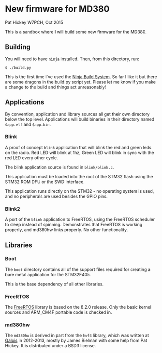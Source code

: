 # New firmware for MD380

Pat Hickey W7PCH, Oct 2015

This is a sandbox where I will build some new firmware for the MD380.

## Building

You will need to have [`ninja`][ninja] installed. Then, from this directory,
run:

```
$ ./build.py
```

This is the first time I've used the [Ninja Build System][ninja]. So far I like
it but there are some dragons in the build.py script yet. Please let me know if
you make a change to the build and things act unreasonably!

## Applications

By convention, application and library sources all get their own directory below
the top level. Applications will build binaries in their directory named
`$app.elf` and `$app.bin`.

### Blink

A proof of concept `blink` application that will blink the red and green leds on
the radio. Red LED will blink at 1hz, Green LED will blink in sync with the red
LED every other cycle.

The blink application source is found in `blink/blink.c`.

This application must be loaded into the root of the STM32 flash using the STM32
ROM DFU or the SWD interface.

This application runs directly on the STM32 - no operating system is used, and
no peripherals are used besides the GPIO pins.

### Blink2

A port of the `blink` application to FreeRTOS, using the FreeRTOS scheduler to
sleep instead of spinning. Demonstrates that FreeRTOS is working properly, and
md380hw links properly. No other functionality.

## Libraries

### Boot

The `boot` directory contains all of the support files required for creating a
bare metal application for the STM32F405.

This is the base dependency of all other libraries.

### FreeRTOS

The [FreeRTOS][] library is based on the 8.2.0 release. Only the basic kernel
sources and ARM\_CM4F portable code is checked in.

### md380hw

The `md380hw` is derived in part from the `hwf4` library, which was written at
[Galois][] in 2012-2013, mostly by James Bielman with some help from Pat Hickey.
It is distributed under a BSD3 license.

[ninja]: https://martine.github.io/ninja/
[FreeRTOS]: http://www.freertos.org/
[Galois]: http://galois.com
[SMACCMPilot]: http://smaccmpilot.org

